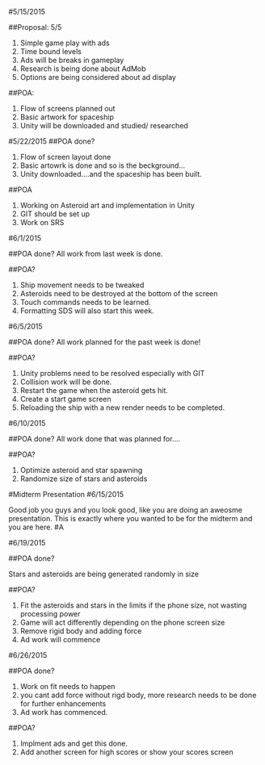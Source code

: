 #5/15/2015

##Proposal:
5/5
1. Simple game play with ads
2. Time bound levels
3. Ads will be breaks in gameplay
4. Research is being done about AdMob
5. Options are being considered about ad display

##POA:

1. Flow of screens planned out
2. Basic artwork for spaceship
3. Unity will be downloaded and studied/ researched


#5/22/2015
##POA done?

1. Flow of screen layout done
2. Basic artowrk is done and so is the beckground...
3. Unity downloaded....and the spaceship has been built.

##POA

1. Working on Asteroid art and implementation in Unity
2. GIT should be set up
3. Work on SRS

#6/1/2015

##POA done?
All work from last week is done.

##POA?
1. Ship movement needs to be tweaked
2. Asteroids need to be destroyed at the bottom of the screen
3. Touch commands needs to be learned.
4. Formatting SDS will also start this week.

#6/5/2015

##POA done?
All work planned for the past week is done!

##POA?

1. Unity problems need to be resolved especially with GIT
2. Collision work will be done.
3. Restart the game when the asteroid gets hit.
4. Create a start game screen
5. Reloading the ship with a new render needs to be completed.

#6/10/2015

##POA done?
All work done that was planned for....

##POA?
1. Optimize asteroid and star spawning
2. Randomize size of stars and asteroids

#Midterm Presentation
#6/15/2015

Good job you guys and you look good, like you are doing an aweosme presentation.
This is exactly where you wanted to be for the midterm and you are here.
#A

#6/19/2015

##POA done?

Stars and asteroids are being generated randomly in size

##POA?

1. Fit the asteroids and stars in the limits if the phone size, not wasting processing power
2. Game will act differently depending on the phone screen size
3. Remove rigid body and adding force
4. Ad work will commence


#6/26/2015

##POA done?
1. Work on fit needs to happen
2. you cant add force without rigd body, more research needs to be done for further enhancements
3. Ad work has commenced.

##POA?
1. Implment ads and get this done.
2. Add another screen for high scores or show your scores screen 

